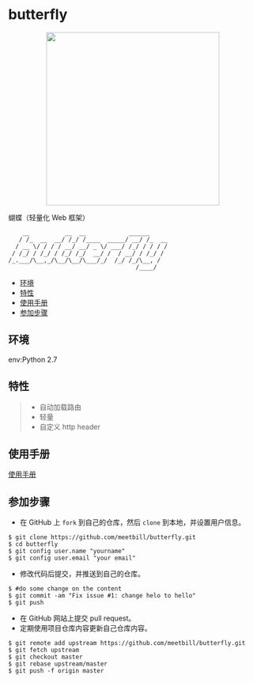 # butterfly

<div align=center><img src="https://github.com/meetbill/butterfly/blob/master/images/butterfly.png" width="350"/></div>

蝴蝶（轻量化 Web 框架）
```
    __          __  __            ______
   / /_  __  __/ /_/ /____  _____/ __/ /_  __
  / __ \/ / / / __/ __/ _ \/ ___/ /_/ / / / /
 / /_/ / /_/ / /_/ /_/  __/ /  / __/ / /_/ /
/_.___/\__,_/\__/\__/\___/_/  /_/ /_/\__, /
                                    /____/
```
<!-- vim-markdown-toc GFM -->

* [环境](#环境)
* [特性](#特性)
* [使用手册](#使用手册)
* [参加步骤](#参加步骤)

<!-- vim-markdown-toc -->

## 环境

env:Python 2.7

## 特性

> * 自动加载路由
> * 轻量
> * 自定义 http header

## 使用手册

[使用手册](https://github.com/meetbill/butterfly/wiki)

## 参加步骤

* 在 GitHub 上 `fork` 到自己的仓库，然后 `clone` 到本地，并设置用户信息。
```
$ git clone https://github.com/meetbill/butterfly.git
$ cd butterfly
$ git config user.name "yourname"
$ git config user.email "your email"
```
* 修改代码后提交，并推送到自己的仓库。
```
$ #do some change on the content
$ git commit -am "Fix issue #1: change helo to hello"
$ git push
```
* 在 GitHub 网站上提交 pull request。
* 定期使用项目仓库内容更新自己仓库内容。
```
$ git remote add upstream https://github.com/meetbill/butterfly.git
$ git fetch upstream
$ git checkout master
$ git rebase upstream/master
$ git push -f origin master
```
